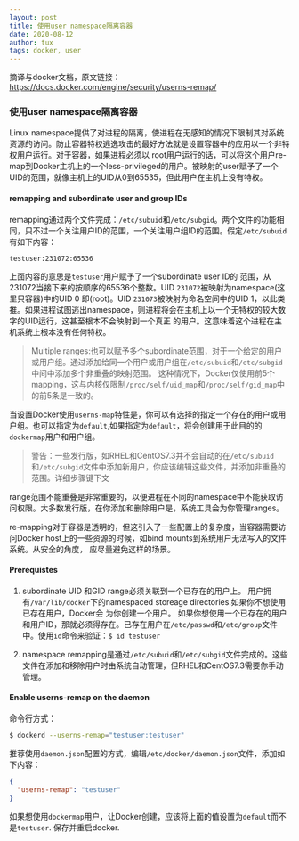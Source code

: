 ```yaml
---
layout: post
title: 使用user namespace隔离容器
date: 2020-08-12
author: tux
tags: docker, user
---
```


摘译与docker文档，原文链接：https://docs.docker.com/engine/security/userns-remap/

### 使用user namespace隔离容器

Linux namespace提供了对进程的隔离，使进程在无感知的情况下限制其对系统资源的访问。防止容器特权逃逸攻击的最好方法就是设置容器中的应用以一个非特权用户运行。对于容器，如果进程必须以
root用户运行的话，可以将这个用户re-map到Docker主机上的一个less-privileged的用户。被映射的user赋予了一个UID的范围，就像主机上的UID从0到65535，但此用户在主机上没有特权。

#### remapping and subordinate user and group IDs

remapping通过两个文件完成：`/etc/subuid`和`/etc/subgid`。两个文件的功能相同，只不过一个关注用户ID的范围，一个关注用户组ID的范围。假定`/etc/subuid`有如下内容：
```
testuser:231072:65536
```
上面内容的意思是`testuser`用户赋予了一个subordinate user ID的 范围，从231072当接下来的按顺序的65536个整数。UID `231072`被映射为namespace(这里只容器)中的UID 0
即(root)。UID `231073`被映射为命名空间中的UID 1，以此类推。如果进程试图逃出namespace，则进程将会在主机上以一个无特权的较大数字的UID运行，这甚至根本不会映射到一个真正
的用户。这意味着这个进程在主机系统上根本没有任何特权。

>Multiple ranges:也可以赋予多个subordinate范围，对于一个给定的用户或用户组。通过添加给同一个用户或用户组在`/etc/subuid`和`/etc/subgid`中间中添加多个非重叠的映射范围。
这种情况下，Docker仅使用前5个mapping，这与内核仅限制`/proc/self/uid_map`和`/proc/self/gid_map`中的前5条是一致的。

当设置Docker使用`userns-map`特性是，你可以有选择的指定一个存在的用户或用户组。也可以指定为`default`,如果指定为`default`，将会创建用于此目的的`dockermap`用户和用户组。

>警告：一些发行版，如RHEL和CentOS7.3并不会自动的在`/etc/subuid`和`/etc/subgid`文件中添加新用户，你应该编辑这些文件，并添加非重叠的范围。详细步骤键下文

range范围不能重叠是非常重要的，以便进程在不同的namespace中不能获取访问权限。大多数发行版，在你添加和删除用户是，系统工具会为你管理ranges。

re-mapping对于容器是透明的，但这引入了一些配置上的复杂度，当容器需要访问Docker host上的一些资源的时候，如bind mounts到系统用户无法写入的文件系统。从安全的角度，
应尽量避免这样的场景。

#### Prerequistes

1. subordinate UID 和GID range必须关联到一个已存在的用户上。 用户拥有`/var/lib/docker`下的namespaced storeage directories.如果你不想使用已存在用户，Docker会
为你创建一个用户。 如果你想使用一个已存在的用户和用户ID，那就必须得存在。已存在用户在`/etc/passwd`和`/etc/group`文件中。使用`id`命令来验证：`$ id testuser`

2. namespace remapping是通过`/etc/subuid`和`/etc/subgid`文件完成的。这些文件在添加和移除用户时由系统自动管理，但RHEL和CentOS7.3需要你手动管理。

#### Enable userns-remap on the daemon

命令行方式：
```bash
$ dockerd --userns-remap="testuser:testuser"
```
推荐使用`daemon.json`配置的方式，编辑`/etc/docker/daemon.json`文件，添加如下内容：

```json
{
  "userns-remap": "testuser"
}
```
如果想使用`dockermap`用户，让Docker创建，应该将上面的值设置为`default`而不是`testuser`.
保存并重启docker.


